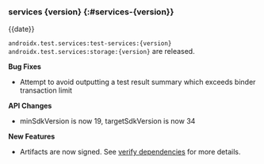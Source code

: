### services {version} {:#services-{version}}

{{date}}

`androidx.test.services:test-services:{version}` `androidx.test.services:storage:{version}` are released.

**Bug Fixes**

* Attempt to avoid outputting a test result summary which exceeds binder transaction limit

**API Changes**

* minSdkVersion is now 19, targetSdkVersion is now 34

**New Features**

* Artifacts are now signed. See [verify dependencies](https://developer.android.com/jetpack/getting-started#verify_dependencies) for more details.
